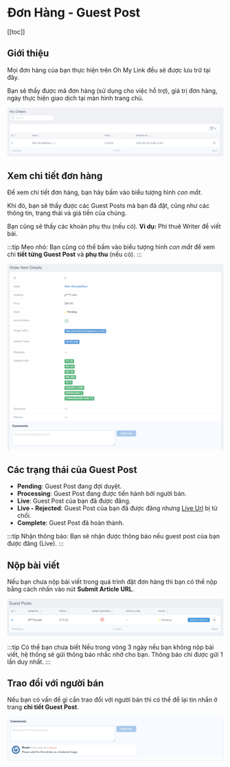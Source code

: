 # Đơn Hàng - Guest Post

[[toc]]

## Giới thiệu

Mọi đơn hàng của bạn thực hiện trên Oh My Link đều sẽ được lưu trữ tại đây. 

Bạn sẽ thấy được mã đơn hàng (sử dụng cho việc hỗ trợ), giá trị đơn hàng, ngày thực hiện giao dịch tại màn hình trang chủ.

![Quản lý đơn hàng](./../../assets/img/orders.png)

## Xem chi tiết đơn hàng

Để xem chi tiết đơn hàng, bạn hãy bấm vào biểu tượng hình *con mắt*.

Khi đó, bạn sẽ thấy được các Guest Posts mà bạn đã đặt, cũng như các thông tin, trạng thái và giá tiền của chúng.

Bạn cũng sẽ thấy các khoản phụ thu (nếu có). **Ví dụ:** Phí thuê Writer để viết bài.

:::tip Mẹo nhỏ:
Bạn cũng có thể bấm vào biểu tượng hình *con mắt* để xem chi **tiết từng Guest Post** và **phụ thu** (nếu có).
:::

![Chi tiết Guest Post](./../../assets/img/guest-post-detail.png)

## Các trạng thái của Guest Post

- **Pending**: Guest Post đang đợi duyệt.
- **Processing**: Guest Post đang được tiến hành bởi người bán.
- **Live**: Guest Post của bạn đã được đăng.
- **Live - Rejected**: Guest Post của bạn đã được đăng nhưng [Live Url](/vi/nguoi-mua/live-url) bị từ chối.
- **Complete**: Guest Post đã hoàn thành.

:::tip Nhận thông báo:
Bạn sẽ nhận được thông báo nếu guest post của bạn được đăng (Live).
:::

## Nộp bài viết

Nếu bạn chưa nộp bài viết trong quá trình đặt đơn hàng thì bạn có thể nộp bằng cách nhấn vào nút **Submit Article URL**.

![Submit Article URL](./../../assets/img/submit-article-url.png)

:::tip Có thể bạn chưa biết
Nếu trong vòng 3 ngày nếu bạn không nộp bài viết, hệ thống sẽ gửi thông báo nhắc nhở cho bạn. Thông báo chỉ được gửi 1 lần duy nhất.
:::

## Trao đổi với người bán

Nếu bạn có vấn đề gì cần trao đổi với người bán thì có thể để lại tin nhắn ở trang **chi tiết Guest Post**.

![Trao đổi với người bán](./../../assets/img/guest-post-comment.png)
